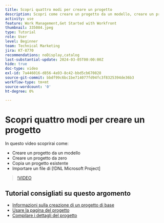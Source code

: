 ```yaml
---
title: Scopri quattro modi per creare un progetto
description: Scopri come creare un progetto da un modello, creare un progetto da zero, copiare un progetto esistente o importare un file di  [!DNL Microsoft Project] .
activity: use
feature: Work Management,Get Started with Workfront
thumbnail: 335084.jpeg
type: Tutorial
role: User
level: Beginner
team: Technical Marketing
jira: KT-8770
recommendations: noDisplay,catalog
last-substantial-update: 2024-03-05T00:00:00Z
hide: true
doc-type: video
exl-id: 7a446016-d856-4a93-8c42-bbd5cb670828
source-git-commit: bbdf99c6bc1be714077fd94fc3f8325394de36b3
workflow-type: tm+mt
source-wordcount: '0'
ht-degree: 0%

---
```


# Scopri quattro modi per creare un progetto

In questo video scoprirai come:

* Creare un progetto da un modello
* Creare un progetto da zero
* Copia un progetto esistente
* Importare un file di [!DNL Microsoft Project]

>[!VIDEO](https://video.tv.adobe.com/v/3432169/?quality=12&learn=on&enablevpops=1&captions=ita)

## Tutorial consigliati su questo argomento

* [Informazioni sulla creazione di un progetto di base](/help/manage-work/projects/understand-basic-project-creation.md)
* [Usare la pagina del progetto](/help/manage-work/projects/navigate-the-project-page.md)
* [Compilare i dettagli del progetto](/help/manage-work/projects/fill-in-the-project-details.md)
